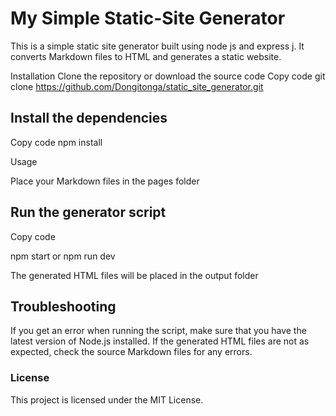 # My Simple Static-Site Generator
This is a simple static site generator built using node js and express j. It converts Markdown files to HTML and generates a static website. 

Installation
Clone the repository or download the source code
Copy code
git clone https://github.com/Dongitonga/static_site_generator.git
## Install the dependencies
Copy code
npm install

Usage

Place your Markdown files in the pages folder

## Run the generator script

Copy code

npm start or npm run dev

The generated HTML files will be placed in the output folder


## Troubleshooting

If you get an error when running the script, make sure that you have the latest version of Node.js installed.
If the generated HTML files are not as expected, check the source Markdown files for any errors.
### License

This project is licensed under the MIT License.




